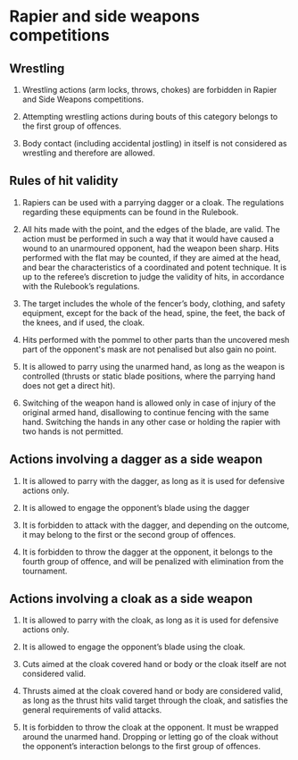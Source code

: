 # Rapier and side weapons competitions

## Wrestling

1. Wrestling actions (arm locks, throws, chokes) are forbidden in Rapier and Side Weapons
   competitions.

2. Attempting wrestling actions during bouts of this category belongs to the first group of
   offences.

3. Body contact (including accidental jostling) in itself is not considered as wrestling and
   therefore are allowed.

## Rules of hit validity

1.  Rapiers can be used with a parrying dagger or a cloak. The regulations regarding these
    equipments can be found in the Rulebook.

2.  All hits made with the point, and the edges of the blade, are valid. The action must be
    performed in such a way that it would have caused a wound to an unarmoured opponent, had the
    weapon been sharp. Hits performed with the flat may be counted, if they are aimed at the head,
    and bear the characteristics of a coordinated and potent technique. It is up to the referee’s
    discretion to judge the validity of hits, in accordance with the Rulebook’s regulations.

3.  The target includes the whole of the fencer’s body, clothing, and safety equipment, except for
    the back of the head, spine, the feet, the back of the knees, and if used, the cloak.

4.  Hits performed with the pommel to other parts than the uncovered mesh part of the opponent's
    mask are not penalised but also gain no point.

5.  It is allowed to parry using the unarmed hand, as long as the weapon is controlled (thrusts or
    static blade positions, where the parrying hand does not get a direct hit).

6.  Switching of the weapon hand is allowed only in case of injury of the original armed hand,
    disallowing to continue fencing with the same hand. Switching the hands in any other case or
    holding the rapier with two hands is not permitted.

## Actions involving a dagger as a side weapon

1. It is allowed to parry with the dagger, as long as it is used for defensive actions only.

2. It is allowed to engage the opponent’s blade using the dagger

3. It is forbidden to attack with the dagger, and depending on the outcome, it may belong to the
   first or the second group of offences.

4. It is forbidden to throw the dagger at the opponent, it belongs to the fourth group of offence,
   and will be penalized with elimination from the tournament.

## Actions involving a cloak as a side weapon

1.  It is allowed to parry with the cloak, as long as it is used for defensive actions only.

2.  It is allowed to engage the opponent’s blade using the cloak.

3.  Cuts aimed at the cloak covered hand or body or the cloak itself are not considered valid.

4.  Thrusts aimed at the cloak covered hand or body are considered valid, as long as the thrust hits
    valid target through the cloak, and satisfies the general requirements of valid attacks.

5.  It is forbidden to throw the cloak at the opponent. It must be wrapped around the unarmed hand.
    Dropping or letting go of the cloak without the opponent’s interaction belongs to the first
    group of offences.
